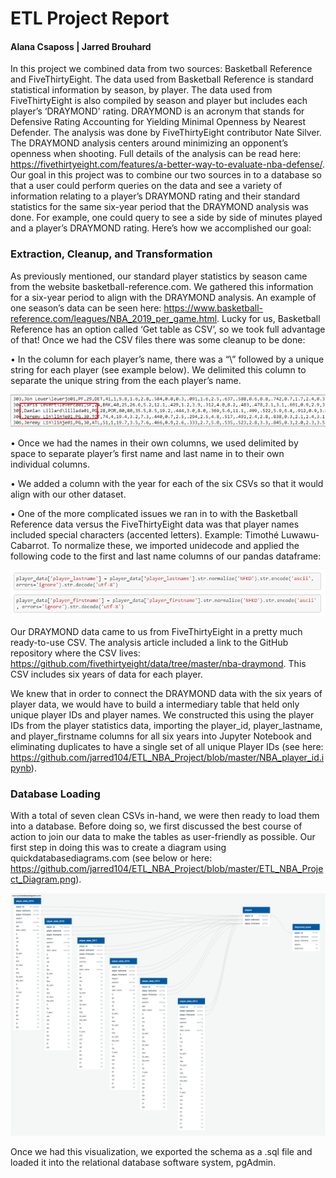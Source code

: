 # ETL Project Report

#### Alana Csaposs | Jarred Brouhard

In this project we combined data from two sources:  Basketball Reference and FiveThirtyEight.  The data used from Basketball Reference is standard statistical information by season, by player.  The data used from FiveThirtyEight is also compiled by season and player but includes each player’s ‘DRAYMOND’ rating.  DRAYMOND is an acronym that stands for Defensive Rating Accounting for Yielding Minimal Openness by Nearest Defender.  The analysis was done by FiveThirtyEight contributor Nate Silver.  The DRAYMOND analysis centers around minimizing an opponent’s openness when shooting.  Full details of the analysis can be read here:  https://fivethirtyeight.com/features/a-better-way-to-evaluate-nba-defense/.
Our goal in this project was to combine our two sources in to a database so that a user could perform queries on the data and see a variety of information relating to a player’s DRAYMOND rating and their standard statistics for the same six-year period that the DRAYMOND analysis was done.  For example, one could query to see a side by side of minutes played and a player’s DRAYMOND rating.  Here’s how we accomplished our goal:

### Extraction, Cleanup, and Transformation
As previously mentioned, our standard player statistics by season came from the website basketball-reference.com.  We gathered this information for a six-year period to align with the DRAYMOND analysis.  An example of one season’s data can be seen here:  https://www.basketball-reference.com/leagues/NBA_2019_per_game.html.  Lucky for us, Basketball Reference has an option called ‘Get table as CSV’, so we took full advantage of that!  Once we had the CSV files there was some cleanup to be done:

• In the column for each player’s name, there was a “\” followed by a unique string for each player (see example below). We delimited this column to separate the unique string from the each player’s name.

![alt text](https://raw.githubusercontent.com/jarred104/ETL_NBA_Project/master/dame_example.PNG)

•	Once we had the names in their own columns, we used delimited by space to separate player’s first name and last name in to their own individual columns.

•	We added a column with the year for each of the six CSVs so that it would align with our other dataset.

•	One of the more complicated issues we ran in to with the Basketball Reference data versus the FiveThirtyEight data was that player names included special characters (accented letters).  Example:  Timothé Luwawu-Cabarrot.  To normalize these, we imported unidecode and applied the following code to the first and last name columns of our pandas dataframe:

![alt text](https://raw.githubusercontent.com/jarred104/ETL_NBA_Project/master/unidecode.png)
 
Our DRAYMOND data came to us from FiveThirtyEight in a pretty much ready-to-use CSV.  The analysis article included a link to the GitHub repository where the CSV lives:  https://github.com/fivethirtyeight/data/tree/master/nba-draymond.  This CSV includes six years of data for each player.

We knew that in order to connect the DRAYMOND data with the six years of player data, we would have to build a intermediary table that held only unique player IDs and player names. We constructed this using the player IDs from the player statistics data, importing the player_id, player_lastname, and player_firstname columns for all six years into Jupyter Notebook and eliminating duplicates to have a single set of all unique Player IDs (see here:  https://github.com/jarred104/ETL_NBA_Project/blob/master/NBA_player_id.ipynb).

### Database Loading
With a total of seven clean CSVs in-hand, we were then ready to load them into a database.  Before doing so, we first discussed the best course of action to join our data to make the tables as user-friendly as possible.  Our first step in doing this was to create a diagram using quickdatabasediagrams.com (see below or here:  https://github.com/jarred104/ETL_NBA_Project/blob/master/ETL_NBA_Project_Diagram.png).

![alt text](https://github.com/jarred104/ETL_NBA_Project/blob/master/ETL_NBA_Project_Diagram.png)
 
Once we had this visualization, we exported the schema as a .sql file and loaded it into the relational database software system, pgAdmin.  
